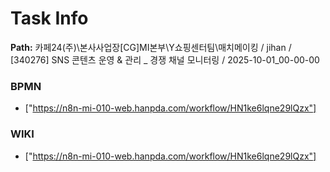 # Task Info

**Path:** 카페24(주)\본사사업장\[CG]MI본부\Y쇼핑센터팀\매치메이킹 / jihan / [340276] SNS 콘텐츠 운영 & 관리 _ 경쟁 채널 모니터링 / 2025-10-01_00-00-00

### BPMN
- ["https://n8n-mi-010-web.hanpda.com/workflow/HN1ke6lqne29lQzx"]

### WIKI
- ["https://n8n-mi-010-web.hanpda.com/workflow/HN1ke6lqne29lQzx"]

